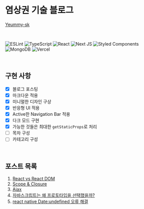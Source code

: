 # 염상권 기술 블로그

[Yeummy-sk](https://www.yeummy-blog.com/)

<br/>

![ESLint](https://img.shields.io/badge/ESLint-4B3263?style=for-the-badge&logo=eslint&logoColor=white)
![TypeScript](https://img.shields.io/badge/typescript-%23007ACC.svg?style=for-the-badge&logo=typescript&logoColor=white)
![React](https://img.shields.io/badge/react-%2320232a.svg?style=for-the-badge&logo=react&logoColor=%2361DAFB)
![Next JS](https://img.shields.io/badge/Next-black?style=for-the-badge&logo=next.js&logoColor=white)
![Styled Components](https://img.shields.io/badge/styled--components-DB7093?style=for-the-badge&logo=styled-components&logoColor=white)
![MongoDB](https://img.shields.io/badge/MongoDB-%234ea94b.svg?style=for-the-badge&logo=mongodb&logoColor=white)
![Vercel](https://img.shields.io/badge/vercel-%23000000.svg?style=for-the-badge&logo=vercel&logoColor=white)

<br/>

## 구현 사항

- [X] 블로그 포스팅
- [X] 마크다운 적용
- [X] 미니멀한 디자인 구상
- [X] 반응형 UI 적용
- [X] Active한 Navigation Bar 적용
- [X] 다크 모드 구현
- [X] 가능한 것들은 최대한 `getStaticProps`로 처리
- [ ] 목차 구성
- [ ] 카테고리 구성

<br/>

## 포스트 목록

1. [React vs React DOM](https://www.yeummy-blog.com/react-vs-react-dom)
2. [Scope & Closure](https://www.yeummy-blog.com/Scope-&-Closure)
3. [Ajax](https://www.yeummy-blog.com/ajax)
4. [자바스크립트는 왜 프로토타입을 선택했을까?](https://www.yeummy-blog.com/why-js-choose-prototype)
5. [react native Date:undefined 오류 해결](https://www.yeummy-blog.com/rn-date-undefined)
